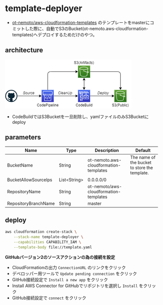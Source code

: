 # template-deployer

- [ot-nemoto/aws-cloudformation-templates](https://github.com/ot-nemoto/aws-cloudformation-templates) のテンプレートをmasterにコミットした際に、自動でS3のBucket(ot-nemoto.aws-cloudformation-templates)へデプロイするためだけのやつ。

## architecture

![architecture](https://github.com/ot-nemoto/template-deployer/blob/images/template-deployer.png)

- CodeBuildではS3Bucketを一旦削除し、yamlファイルのみS3Bucketにdeploy

## parameters

|Name|Type|Description|Default|
|--|--|--|--|
|BucketName|String|ot-nemoto.aws-cloudformation-templates|The name of the bucket to store the template.|
|BucketAllowSourceIps|List\<String>|0.0.0.0/0||
|RepositoryName|String|ot-nemoto/aws-cloudformation-templates||
|RepositoryBranchName|String|master||

## deploy

```sh
aws cloudformation create-stack \
    --stack-name template-deployer \
    --capabilities CAPABILITY_IAM \
    --template-body file://template.yaml
```

**GitHubバージョン2のソースアクションの為の接続を設定**

- CloudFormationの出力 `ConnectionURL` のリンクをクリック
- デベロッパー用ツールで `Update pending connection` をクリック
- GitHub接続設定で `Install a new app` をクリック
- Install AWS Connector for GitHubでリポジトリを選択し `Install` をクリック
- GitHub接続設定で `connect` をクリック

